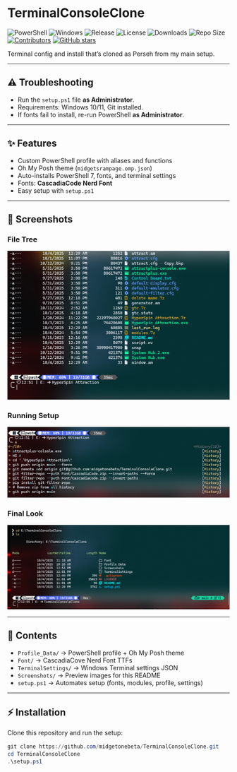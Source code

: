 # TerminalConsoleClone

![PowerShell](https://img.shields.io/badge/PowerShell-7%2B-blue?logo=powershell)
![Windows](https://img.shields.io/badge/Windows-10%2F11-lightgrey?logo=windows)
![Release](https://img.shields.io/github/v/release/midgetonebeta/TerminalConsoleClone?color=green&logo=github)
![License](https://img.shields.io/github/license/midgetonebeta/TerminalConsoleClone)
![Downloads](https://img.shields.io/github/downloads/midgetonebeta/TerminalConsoleClone/total?logo=github)
![Repo Size](https://img.shields.io/github/repo-size/midgetonebeta/TerminalConsoleClone?logo=github)
[![Contributors](https://img.shields.io/github/contributors/midgetonebeta/TerminalConsoleClone)](https://github.com/midgetonebeta/TerminalConsoleClone/graphs/contributors)
[![GitHub stars](https://img.shields.io/github/stars/midgetonebeta/TerminalConsoleClone?style=social)](https://github.com/midgetonebeta/TerminalConsoleClone/stargazers)

Terminal config and install that’s cloned as Perseh from my main setup.

---

## ⚠️ Troubleshooting

- Run the `setup.ps1` file **as Administrator**.
- Requirements: Windows 10/11, Git installed.
- If fonts fail to install, re-run PowerShell **as Administrator**.

---

## ✨ Features

- Custom PowerShell profile with aliases and functions
- Oh My Posh theme (`midgetsrampage.omp.json`)
- Auto-installs PowerShell 7, fonts, and terminal settings
- Fonts: **CascadiaCode Nerd Font**
- Easy setup with `setup.ps1`

---

## 📸 Screenshots

### File Tree

![File Tree](Screenshots/Screenshot.png)

### Running Setup

![Running Setup](Screenshots/Screenshot_1.png)

### Final Look

![Final Look](Screenshots/Screenshot_3.png)

---

## 📂 Contents

- `Profile_Data/` → PowerShell profile + Oh My Posh theme
- `Font/` → CascadiaCove Nerd Font TTFs
- `TerminalSettings/` → Windows Terminal settings JSON
- `Screenshots/` → Preview images for this README
- `setup.ps1` → Automates setup (fonts, modules, profile, settings)

---

## ⚡ Installation

Clone this repository and run the setup:

```powershell
git clone https://github.com/midgetonebeta/TerminalConsoleClone.git
cd TerminalConsoleClone
.\setup.ps1
```
